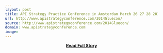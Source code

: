 ```yaml
---
layout: post
title: API Strategy Practice Conference in Amsterdam March 26 27 28 2014
url: http://www.apistrategyconference.com/2014Gluecon/
source: http://www.apistrategyconference.com/2014Gluecon/
domain: www.apistrategyconference.com
image: 
---
```


<p></p>
<center><p><a href="http://www.apistrategyconference.com/2014Gluecon/" style='padding:25px; font-sze:18px; font-weight: bold;'>Read Full Story</a></p></center>
